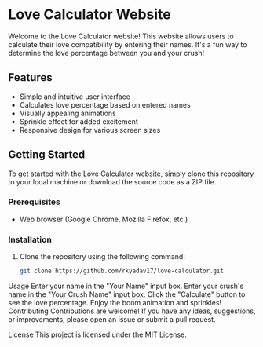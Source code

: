 # Love Calculator Website

Welcome to the Love Calculator website! This website allows users to calculate their love compatibility by entering their names. It's a fun way to determine the love percentage between you and your crush!

## Features

- Simple and intuitive user interface
- Calculates love percentage based on entered names
- Visually appealing animations
- Sprinkle effect for added excitement
- Responsive design for various screen sizes

## Getting Started

To get started with the Love Calculator website, simply clone this repository to your local machine or download the source code as a ZIP file.

### Prerequisites

- Web browser (Google Chrome, Mozilla Firefox, etc.)

### Installation

1. Clone the repository using the following command:

   ```bash
   git clone https://github.com/rkyadav17/love-calculator.git

Usage
Enter your name in the "Your Name" input box.
Enter your crush's name in the "Your Crush Name" input box.
Click the "Calculate" button to see the love percentage.
Enjoy the boom animation and sprinkles!
Contributing
Contributions are welcome! If you have any ideas, suggestions, or improvements, please open an issue or submit a pull request.

License
This project is licensed under the MIT License.


